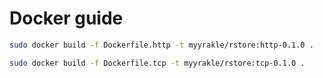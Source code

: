 # Docker guide

```bash
sudo docker build -f Dockerfile.http -t myyrakle/rstore:http-0.1.0 .
```

```bash
sudo docker build -f Dockerfile.tcp -t myyrakle/rstore:tcp-0.1.0 .
```
